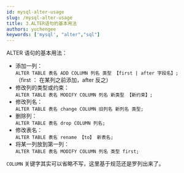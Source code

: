 ```yaml
---
id: mysql-alter-usage
slug: /mysql-alter-usage
title: 3.ALTER语句的基本用法
authors: yuchengee
keywords: ['mysql', "alter","sql"]
---
```


ALTER 语句的基本用法：

- 添加一列：  
    `ALTER TABLE 表名 ADD COLUMN 列名 类型 【first | after 字段名】;`  
    （first ： 在某列之前添加，after 反之）
- 修改列的类型或约束：  
    `ALTER TABLE 表名 MODIFY COLUMN 列名 新类型 【新约束】;`
- 修改列名：  
    `ALTER TABLE 表名 change COLUMN 旧列名 新列名 类型;`
- 删除列：  
    `ALTER TABLE 表名 drop COLUMN 列名;`
- 修改表名：  
    `ALTER TABLE 表名 rename 【to】 新表名;`
- 将某一列放到第一列：  
    `ALTER TABLE 表名 MODIFY COLUMN 列名 类型 first;`

`COLUMN` 关键字其实可以省略不写，这里基于规范还是罗列出来了。
